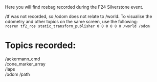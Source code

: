 Here you will find rosbag recorded during the F24 Silverstone event.

/tf was not recorded, so /odom does not relate to /world. To visualise the odometry and other topics on the same screen, use the following:\
``` rosrun tf2_ros static_transform_publisher 0 0 0 0 0 0 /world /odom ```
# Topics recorded:
/ackermann_cmd\
/cone_marker_array\
/laps\
/odom
/path

